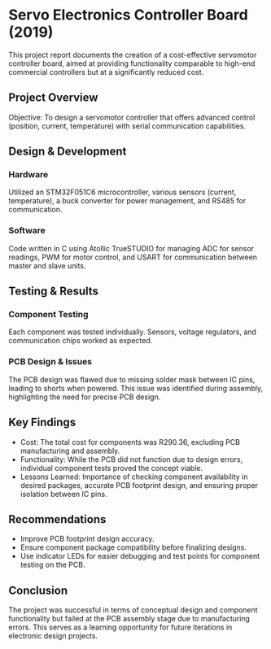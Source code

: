 # Servo Electronics Controller Board (2019)

This project report documents the creation of a cost-effective servomotor controller board, aimed at providing functionality comparable to high-end commercial controllers but at a significantly reduced cost. 

## Project Overview

Objective: To design a servomotor controller that offers advanced control (position, current, temperature) with serial communication capabilities.

## Design & Development

### Hardware
Utilized an STM32F051C6 microcontroller, various sensors (current, temperature), a buck converter for power management, and RS485 for communication. 

### Software
Code written in C using Atollic TrueSTUDIO for managing ADC for sensor readings, PWM for motor control, and USART for communication between master and slave units.

## Testing & Results

### Component Testing
Each component was tested individually. Sensors, voltage regulators, and communication chips worked as expected. 

### PCB Design & Issues
The PCB design was flawed due to missing solder mask between IC pins, leading to shorts when powered. This issue was identified during assembly, highlighting the need for precise PCB design.

## Key Findings
- Cost: The total cost for components was R290.36, excluding PCB manufacturing and assembly.
- Functionality: While the PCB did not function due to design errors, individual component tests proved the concept viable.
- Lessons Learned: Importance of checking component availability in desired packages, accurate PCB footprint design, and ensuring proper isolation between IC pins.

## Recommendations
- Improve PCB footprint design accuracy.
- Ensure component package compatibility before finalizing designs.
- Use indicator LEDs for easier debugging and test points for component testing on the PCB.

## Conclusion
The project was successful in terms of conceptual design and component functionality but failed at the PCB assembly stage due to manufacturing errors. This serves as a learning opportunity for future iterations in electronic design projects.


